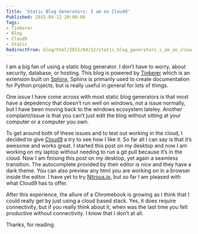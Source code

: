 ```yaml
---
Title: 'Static Blog Generators: I am on Cloud9'
Published: 2015-04-12 20:00:00
Tags:
- Tinkerer
- Blog
- Cloud9
- Static
RedirectFrom: blog/html/2015/04/12/static_blog_generators_i_am_on_cloud9
---
```


I am a big fan of using a static blog generator. I don’t have to worry, about security, database, or hosting. This blog is powered by [Tinkerer](http://tinkerer.me/) which is an extension built on [Sphinx](http://sphinx-doc.org/), Sphinx is primarily used to create documentation for Python projects, but is really useful in general for lots of things.

One issue I have come across with most static blog generators is that most have a depedency that doesn’t run well on windows, not a issue normally, but I have been moving back to the windows ecosystem lateley. Another complaint/issue is that you can’t just edit the blog without sitting at your computer or a computer you own.

To get around both of these issues and to test out working in the cloud, I decided to give [Cloud9](https://ide.c9.io) a try to see how I like it. So far all I can say is that it’s awesome and works great. I started this post on my desktop and now I am working on my laptop without needing to run a git pull because it’s in the cloud. Now I am finising this post on my desktop, yet again a seamless transition. The autocomplete provided by their editor is nice and they have a dark theme. You can also preview any html you are working on in a browser inside the editor. I have yet to try [Nitrous.io](https://www.nitrous.io), but so far I am pleased with what Cloud9 has to offer.

After this experience, the allure of a Chromebook is growing as I think that I could really get by just using a cloud based stack. Yes, it does require connectivity, but if you really think about it, when was the last time you felt productive without connectivity.  I know that I don’t at all.

Thanks, for reading.